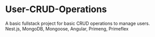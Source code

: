 # User-CRUD-Operations
A basic fullstack project for basic CRUD operations to manage users. 
Nest.js, MongoDB, Mongoose, Angular, Primeng, Primeflex

